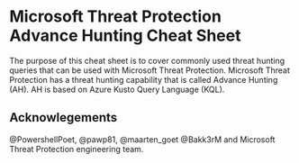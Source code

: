 # Microsoft Threat Protection Advance Hunting Cheat Sheet

The purpose of this cheat sheet is to cover commonly used threat hunting queries that can be used with Microsoft Threat Protection. Microsoft Threat Protection has a threat hunting capability that is called Advance Hunting (AH). AH is based on Azure Kusto Query Language (KQL).

## Acknowlegements 

@PowershellPoet, @pawp81, @maarten_goet @Bakk3rM and Microsoft Threat Protection engineering team.
